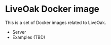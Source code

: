 # LiveOak Docker image

This is a set of Docker images related to LiveOak. 

- Server
- Examples (TBD) 


